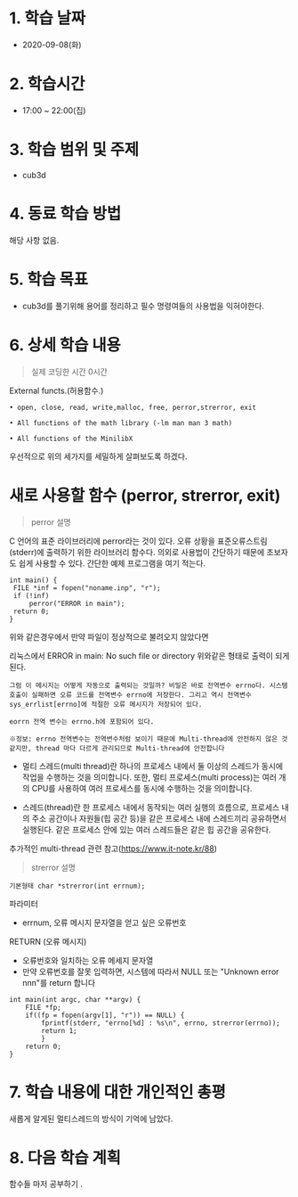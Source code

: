 # 1. 학습 날짜

* 2020-09-08(화)

# 2. 학습시간

* 17:00 ~ 22:00(집)

# 3. 학습 범위 및 주제

* cub3d
    
# 4. 동료 학습 방법

해당 사항 없음.

# 5. 학습 목표
 *  cub3d를 풀기위해 용어를 정리하고 필수 명령여들의 사용법을 익혀야한다. 
# 6. 상세 학습 내용
> 실제 코딩한 시간 0시간
 
 External functs.(허용함수.)

    • open, close, read, write,malloc, free, perror,strerror, exit

    • All functions of the math library (-lm man man 3 math)

    • All functions of the MinilibX
우선적으로 위의 세가지를 세밀하게 살펴보도록 하겠다. 



# 새로 사용할 함수 (perror, strerror, exit)

> perror 설명

 C 언어의 표준 라이브러리에 perror라는 것이 있다. 오류 상황을 표준오류스트림(stderr)에 출력하기 위한 라이브러리 함수다. 의외로 사용법이 간단하기 때문에 초보자도 쉽게 사용할 수 있다. 간단한 예제 프로그램을 여기 적는다.

    int main() {
     FILE *inf = fopen("noname.inp", "r");
     if (!inf)
         perror("ERROR in main");
     return 0;
    }      

위와 같은경우에서 만약 파일이 정상적으로 불려오지 않았다면 

리눅스에서 ERROR in main: No such file or directory 위와같은 형태로 출력이 되게된다. 

    그럼 이 메시지는 어떻게 자동으로 출력되는 것일까? 비밀은 바로 전역변수 errno다. 시스템 호출이 실패하면 오류 코드를 전역변수 errno에 저장한다. 그리고 역시 전역변수 sys_errlist[errno]에 적절한 오류 메시지가 저장되어 있다.

    eorrn 전역 변수는 errno.h에 포함되어 있다. 

    ※정보: errno 전역변수는 전역변수처럼 보이기 때문에 Multi-thread에 안전하지 않은 것 같지만, thread 마다 다르게 관리되므로 Multi-thread에 안전합니다
 
  * 멀티 스레드(multi thread)란 하나의 프로세스 내에서 둘 이상의 스레드가 동시에 작업을 수행하는 것을 의미합니다. 또한, 멀티 프로세스(multi process)는 여러 개의 CPU를 사용하여 여러 프로세스를 동시에 수행하는 것을 의미합니다.

  * 스레드(thread)란 한 프로세스 내에서 동작되는 여러 실행의 흐름으로, 프로세스 내의 주소 공간이나 자원들(힙 공간 등)을 같은 프로세스 내에 스레드끼리 공유하면서 실행된다. 같은 프로세스 안에 있는 여러 스레드들은 같은 힙 공간을 공유한다.

추가적인 multi-thread 관련 참고(https://www.it-note.kr/88)

>strerror 설명

    기본형태 char *strerror(int errnum);

파라미터

- errnum,  오류 메시지 문자열을 얻고 싶은 오류번호

RETURN (오류 메시지)
  - 오류번호와 일치하는 오류 메세지 문자열
  - 만약 오류번호를 잘못 입력하면, 
      시스템에 따라서 NULL  또는 "Unknown error nnn"를 return 합니다

<pre><code>int main(int argc, char **argv) { 
    FILE *fp;
    if((fp = fopen(argv[1], "r")) == NULL) {
        fprintf(stderr, "errno[%d] : %s\n", errno, strerror(errno));
        return 1; 
        }
    return 0;
}</pre></code>

# 7. 학습 내용에 대한 개인적인 총평
새롭게 알게된 멀티스레드의 방식이 기억에 남았다. 

# 8. 다음 학습 계획
함수들 마저 공부하기 .
